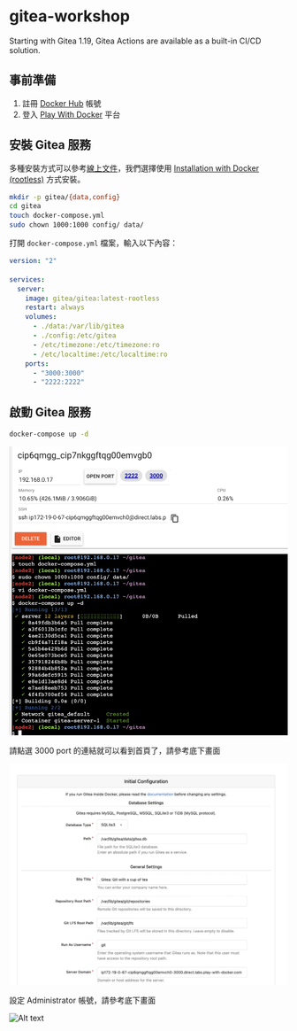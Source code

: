 # gitea-workshop

Starting with Gitea 1.19,  Gitea Actions are available as a built-in CI/CD solution.

## 事前準備

1. 註冊 [Docker Hub][1] 帳號
2. 登入 [Play With Docker][2] 平台

[1]:https://hub.docker.com/
[2]:https://labs.play-with-docker.com/

## 安裝 Gitea 服務

多種安裝方式可以參考[線上文件][3]，我們選擇使用 [Installation with Docker (rootless)][4] 方式安裝。

```bash
mkdir -p gitea/{data,config}
cd gitea
touch docker-compose.yml
sudo chown 1000:1000 config/ data/
```

打開 `docker-compose.yml` 檔案，輸入以下內容：

```yaml
version: "2"

services:
  server:
    image: gitea/gitea:latest-rootless
    restart: always
    volumes:
      - ./data:/var/lib/gitea
      - ./config:/etc/gitea
      - /etc/timezone:/etc/timezone:ro
      - /etc/localtime:/etc/localtime:ro
    ports:
      - "3000:3000"
      - "2222:2222"
```

[3]:https://docs.gitea.com/next/category/installation
[4]:https://docs.gitea.com/next/installation/install-with-docker-rootless

## 啟動 Gitea 服務

```bash
docker-compose up -d
```

![install gitea](./images/install-gitea-from-docker.png)

請點選 3000 port 的連結就可以看到首頁了，請參考底下畫面

![gitea install page](./images/install-gitea-home.png)

設定 Administrator 帳號，請參考底下畫面

![Alt text](install-gitea-administrator.png)
